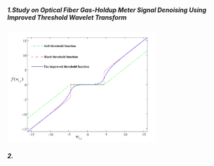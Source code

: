 ##### 1.Study on Optical Fiber Gas-Holdup Meter Signal Denoising Using Improved Threshold Wavelet Transform

<img src="1.阈值函数图.assets/image-20241116152144107.png" alt="image-20241116152144107" style="zoom: 33%;" />

##### 2.


